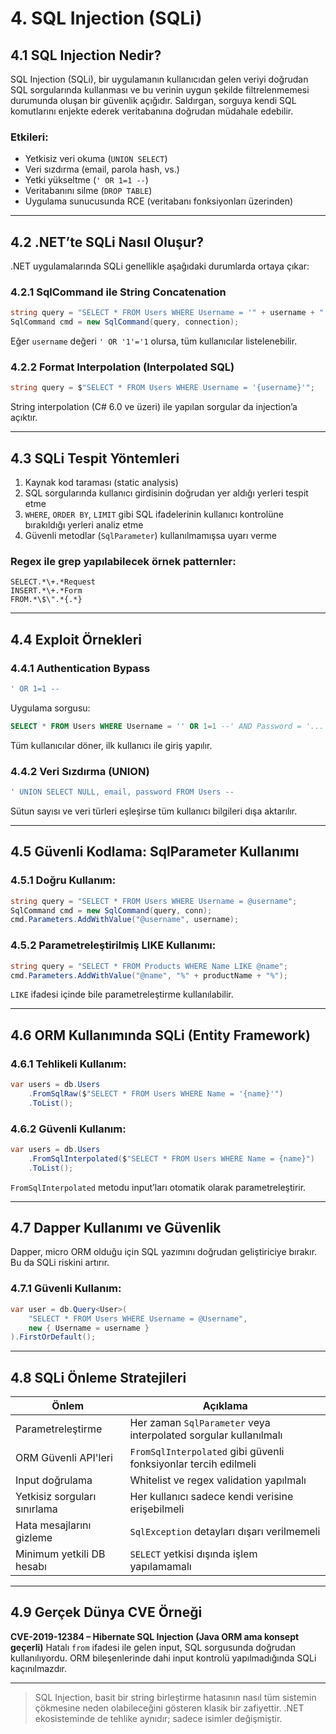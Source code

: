 # 4. SQL Injection (SQLi)

## 4.1 SQL Injection Nedir?

SQL Injection (SQLi), bir uygulamanın kullanıcıdan gelen veriyi doğrudan SQL sorgularında kullanması ve bu verinin uygun şekilde filtrelenmemesi durumunda oluşan bir güvenlik açığıdır. Saldırgan, sorguya kendi SQL komutlarını enjekte ederek veritabanına doğrudan müdahale edebilir.

### Etkileri:

* Yetkisiz veri okuma (`UNION SELECT`)
* Veri sızdırma (email, parola hash, vs.)
* Yetki yükseltme (`' OR 1=1 --`)
* Veritabanını silme (`DROP TABLE`)
* Uygulama sunucusunda RCE (veritabanı fonksiyonları üzerinden)

---

## 4.2 .NET’te SQLi Nasıl Oluşur?

.NET uygulamalarında SQLi genellikle aşağıdaki durumlarda ortaya çıkar:

### 4.2.1 SqlCommand ile String Concatenation

```csharp
string query = "SELECT * FROM Users WHERE Username = '" + username + "'";
SqlCommand cmd = new SqlCommand(query, connection);
```

Eğer `username` değeri `' OR '1'='1` olursa, tüm kullanıcılar listelenebilir.

### 4.2.2 Format Interpolation (Interpolated SQL)

```csharp
string query = $"SELECT * FROM Users WHERE Username = '{username}'";
```

String interpolation (C# 6.0 ve üzeri) ile yapılan sorgular da injection’a açıktır.

---

## 4.3 SQLi Tespit Yöntemleri

1. Kaynak kod taraması (static analysis)
2. SQL sorgularında kullanıcı girdisinin doğrudan yer aldığı yerleri tespit etme
3. `WHERE`, `ORDER BY`, `LIMIT` gibi SQL ifadelerinin kullanıcı kontrolüne bırakıldığı yerleri analiz etme
4. Güvenli metodlar (`SqlParameter`) kullanılmamışsa uyarı verme

### Regex ile grep yapılabilecek örnek patternler:

```
SELECT.*\+.*Request  
INSERT.*\+.*Form  
FROM.*\$\".*{.*}
```

---

## 4.4 Exploit Örnekleri

### 4.4.1 Authentication Bypass

```sql
' OR 1=1 --
```

Uygulama sorgusu:

```sql
SELECT * FROM Users WHERE Username = '' OR 1=1 --' AND Password = '...'
```

Tüm kullanıcılar döner, ilk kullanıcı ile giriş yapılır.

### 4.4.2 Veri Sızdırma (UNION)

```sql
' UNION SELECT NULL, email, password FROM Users --
```

Sütun sayısı ve veri türleri eşleşirse tüm kullanıcı bilgileri dışa aktarılır.

---

## 4.5 Güvenli Kodlama: SqlParameter Kullanımı

### 4.5.1 Doğru Kullanım:

```csharp
string query = "SELECT * FROM Users WHERE Username = @username";
SqlCommand cmd = new SqlCommand(query, conn);
cmd.Parameters.AddWithValue("@username", username);
```

### 4.5.2 Parametreleştirilmiş LIKE Kullanımı:

```csharp
string query = "SELECT * FROM Products WHERE Name LIKE @name";
cmd.Parameters.AddWithValue("@name", "%" + productName + "%");
```

`LIKE` ifadesi içinde bile parametreleştirme kullanılabilir.

---

## 4.6 ORM Kullanımında SQLi (Entity Framework)

### 4.6.1 Tehlikeli Kullanım:

```csharp
var users = db.Users
    .FromSqlRaw($"SELECT * FROM Users WHERE Name = '{name}'")
    .ToList();
```

### 4.6.2 Güvenli Kullanım:

```csharp
var users = db.Users
    .FromSqlInterpolated($"SELECT * FROM Users WHERE Name = {name}")
    .ToList();
```

`FromSqlInterpolated` metodu input’ları otomatik olarak parametreleştirir.

---

## 4.7 Dapper Kullanımı ve Güvenlik

Dapper, micro ORM olduğu için SQL yazımını doğrudan geliştiriciye bırakır. Bu da SQLi riskini artırır.

### 4.7.1 Güvenli Kullanım:

```csharp
var user = db.Query<User>(
    "SELECT * FROM Users WHERE Username = @Username",
    new { Username = username }
).FirstOrDefault();
```

---

## 4.8 SQLi Önleme Stratejileri

| Önlem                        | Açıklama                                                         |
| ---------------------------- | ---------------------------------------------------------------- |
| Parametreleştirme            | Her zaman `SqlParameter` veya interpolated sorgular kullanılmalı |
| ORM Güvenli API'leri         | `FromSqlInterpolated` gibi güvenli fonksiyonlar tercih edilmeli  |
| Input doğrulama              | Whitelist ve regex validation yapılmalı                          |
| Yetkisiz sorguları sınırlama | Her kullanıcı sadece kendi verisine erişebilmeli                 |
| Hata mesajlarını gizleme     | `SqlException` detayları dışarı verilmemeli                      |
| Minimum yetkili DB hesabı    | `SELECT` yetkisi dışında işlem yapılamamalı                      |

---

## 4.9 Gerçek Dünya CVE Örneği

**CVE-2019-12384 – Hibernate SQL Injection (Java ORM ama konsept geçerli)**
Hatalı `from` ifadesi ile gelen input, SQL sorgusunda doğrudan kullanılıyordu. ORM bileşenlerinde dahi input kontrolü yapılmadığında SQLi kaçınılmazdır.

---

> SQL Injection, basit bir string birleştirme hatasının nasıl tüm sistemin çökmesine neden olabileceğini gösteren klasik bir zafiyettir. .NET ekosisteminde de tehlike aynıdır; sadece isimler değişmiştir.

```

```
